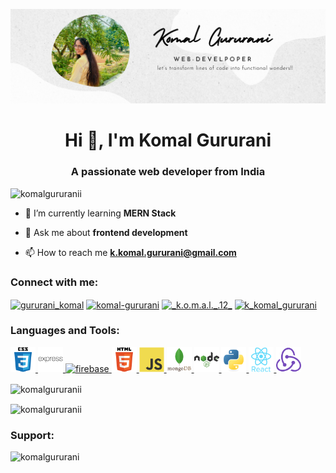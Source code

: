 ![logo](https://github.com/komalgururanii/komalgururanii/blob/main/banner.png)
<h1 align="center">Hi 👋, I'm Komal Gururani</h1>
<h3 align="center">A passionate web developer from India</h3>

<p align="left"> <img src="https://komarev.com/ghpvc/?username=komalgururanii&label=Profile%20views&color=0e75b6&style=flat" alt="komalgururanii" /> </p>

- 🌱 I’m currently learning **MERN Stack**

- 💬 Ask me about **frontend development**

- 📫 How to reach me **k.komal.gururani@gmail.com**

<h3 align="left">Connect with me:</h3>
<p align="left">
<a href="https://twitter.com/gururani_komal" target="blank"><img align="center" src="https://raw.githubusercontent.com/rahuldkjain/github-profile-readme-generator/master/src/images/icons/Social/twitter.svg" alt="gururani_komal" height="30" width="40" /></a>
<a href="https://linkedin.com/in/komal-gururani" target="blank"><img align="center" src="https://raw.githubusercontent.com/rahuldkjain/github-profile-readme-generator/master/src/images/icons/Social/linked-in-alt.svg" alt="komal-gururani" height="30" width="40" /></a>
<a href="https://instagram.com/_k.o.m.a.l._.12_" target="blank"><img align="center" src="https://raw.githubusercontent.com/rahuldkjain/github-profile-readme-generator/master/src/images/icons/Social/instagram.svg" alt="_k.o.m.a.l._.12_" height="30" width="40" /></a>
<a href="https://www.hackerrank.com/k_komal_gururani" target="blank"><img align="center" src="https://raw.githubusercontent.com/rahuldkjain/github-profile-readme-generator/master/src/images/icons/Social/hackerrank.svg" alt="k_komal_gururani" height="30" width="40" /></a>
</p>

<h3 align="left">Languages and Tools:</h3>
<p align="left"> <a href="https://www.w3schools.com/css/" target="_blank" rel="noreferrer"> <img src="https://raw.githubusercontent.com/devicons/devicon/master/icons/css3/css3-original-wordmark.svg" alt="css3" width="40" height="40"/> </a> <a href="https://expressjs.com" target="_blank" rel="noreferrer"> <img src="https://raw.githubusercontent.com/devicons/devicon/master/icons/express/express-original-wordmark.svg" alt="express" width="40" height="40"/> </a> <a href="https://firebase.google.com/" target="_blank" rel="noreferrer"> <img src="https://www.vectorlogo.zone/logos/firebase/firebase-icon.svg" alt="firebase" width="40" height="40"/> </a> <a href="https://www.w3.org/html/" target="_blank" rel="noreferrer"> <img src="https://raw.githubusercontent.com/devicons/devicon/master/icons/html5/html5-original-wordmark.svg" alt="html5" width="40" height="40"/> </a> <a href="https://developer.mozilla.org/en-US/docs/Web/JavaScript" target="_blank" rel="noreferrer"> <img src="https://raw.githubusercontent.com/devicons/devicon/master/icons/javascript/javascript-original.svg" alt="javascript" width="40" height="40"/> </a> <a href="https://www.mongodb.com/" target="_blank" rel="noreferrer"> <img src="https://raw.githubusercontent.com/devicons/devicon/master/icons/mongodb/mongodb-original-wordmark.svg" alt="mongodb" width="40" height="40"/> </a> <a href="https://nodejs.org" target="_blank" rel="noreferrer"> <img src="https://raw.githubusercontent.com/devicons/devicon/master/icons/nodejs/nodejs-original-wordmark.svg" alt="nodejs" width="40" height="40"/> </a> <a href="https://www.python.org" target="_blank" rel="noreferrer"> <img src="https://raw.githubusercontent.com/devicons/devicon/master/icons/python/python-original.svg" alt="python" width="40" height="40"/> </a> <a href="https://reactjs.org/" target="_blank" rel="noreferrer"> <img src="https://raw.githubusercontent.com/devicons/devicon/master/icons/react/react-original-wordmark.svg" alt="react" width="40" height="40"/> </a> <a href="https://redux.js.org" target="_blank" rel="noreferrer"> <img src="https://raw.githubusercontent.com/devicons/devicon/master/icons/redux/redux-original.svg" alt="redux" width="40" height="40"/> </a> </p>

<p><img align="center" src="https://github-readme-stats.vercel.app/api/top-langs?username=komalgururanii&show_icons=true&locale=en&layout=compact" alt="komalgururanii" /></p>

<p><img align="center" src="https://github-readme-streak-stats.herokuapp.com/?user=komalgururanii&" alt="komalgururanii" /></p>
<h3 align="left">Support:</h3>
<p><a href="https://www.buymeacoffee.com/komalgururani"> <img align="left" src="https://cdn.buymeacoffee.com/buttons/v2/default-yellow.png" height="50" width="210" alt="komalgururani" /></a></p><br><br>
